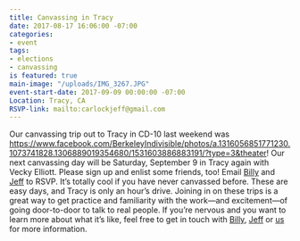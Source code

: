 ```yaml
---
title: Canvassing in Tracy
date: 2017-08-17 16:06:00 -07:00
categories:
- event
tags:
- elections
- canvassing
is featured: true
main-image: "/uploads/IMG_3267.JPG"
event-start-date: 2017-09-09 00:00:00 -07:00
Location: Tracy, CA
RSVP-link: mailto:carlockjeff@gmail.com
---
```


Our canvassing trip out to Tracy in CD-10 last weekend was https://www.facebook.com/BerkeleyIndivisible/photos/a.1316056851771230.1073741828.1306889019354680/1531603886883191/?type=3&theater! Our next canvassing day will be Saturday, September 9 in Tracy again with Vecky Elliott. Please sign up and enlist some friends, too! Email [Billy](mailto:billymcdonaldnp@gmail.com) and [Jeff](mailto:carlockjeff@gmail.com) to RSVP. It’s totally cool if you have never canvassed before. These are easy days, and Tracy is only an hour’s drive. Joining in on these trips is a great way to get practice and familiarity with the work—and excitement—of going door-to-door to talk to real people. If you’re nervous and you want to learn more about what it’s like, feel free to get in touch with [Billy](mailto:billymcdonaldnp@gmail.com),  [Jeff](mailto:carlockjeff@gmail.com) or [us](mailto:Elections+owner@indivisibleberkeley.org) for more information.